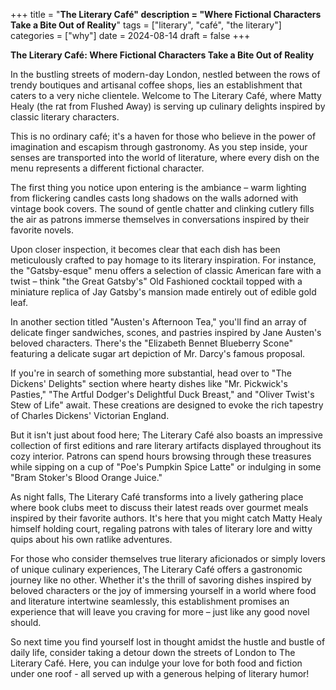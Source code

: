 +++
title = "**The Literary Café"
description = "Where Fictional Characters Take a Bite Out of Reality**"
tags = ["literary", "café", "the literary"]
categories = ["why"]
date = 2024-08-14
draft = false
+++

**The Literary Café: Where Fictional Characters Take a Bite Out of Reality**

In the bustling streets of modern-day London, nestled between the rows of trendy boutiques and artisanal coffee shops, lies an establishment that caters to a very niche clientele. Welcome to The Literary Café, where Matty Healy (the rat from Flushed Away) is serving up culinary delights inspired by classic literary characters.

This is no ordinary café; it's a haven for those who believe in the power of imagination and escapism through gastronomy. As you step inside, your senses are transported into the world of literature, where every dish on the menu represents a different fictional character.

The first thing you notice upon entering is the ambiance – warm lighting from flickering candles casts long shadows on the walls adorned with vintage book covers. The sound of gentle chatter and clinking cutlery fills the air as patrons immerse themselves in conversations inspired by their favorite novels.

Upon closer inspection, it becomes clear that each dish has been meticulously crafted to pay homage to its literary inspiration. For instance, the "Gatsby-esque" menu offers a selection of classic American fare with a twist – think "the Great Gatsby's" Old Fashioned cocktail topped with a miniature replica of Jay Gatsby's mansion made entirely out of edible gold leaf.

In another section titled "Austen's Afternoon Tea," you'll find an array of delicate finger sandwiches, scones, and pastries inspired by Jane Austen's beloved characters. There's the "Elizabeth Bennet Blueberry Scone" featuring a delicate sugar art depiction of Mr. Darcy's famous proposal.

If you're in search of something more substantial, head over to "The Dickens' Delights" section where hearty dishes like "Mr. Pickwick's Pasties," "The Artful Dodger's Delightful Duck Breast," and "Oliver Twist's Stew of Life" await. These creations are designed to evoke the rich tapestry of Charles Dickens' Victorian England.

But it isn't just about food here; The Literary Café also boasts an impressive collection of first editions and rare literary artifacts displayed throughout its cozy interior. Patrons can spend hours browsing through these treasures while sipping on a cup of "Poe's Pumpkin Spice Latte" or indulging in some "Bram Stoker's Blood Orange Juice."

As night falls, The Literary Café transforms into a lively gathering place where book clubs meet to discuss their latest reads over gourmet meals inspired by their favorite authors. It's here that you might catch Matty Healy himself holding court, regaling patrons with tales of literary lore and witty quips about his own ratlike adventures.

For those who consider themselves true literary aficionados or simply lovers of unique culinary experiences, The Literary Café offers a gastronomic journey like no other. Whether it's the thrill of savoring dishes inspired by beloved characters or the joy of immersing yourself in a world where food and literature intertwine seamlessly, this establishment promises an experience that will leave you craving for more – just like any good novel should.

So next time you find yourself lost in thought amidst the hustle and bustle of daily life, consider taking a detour down the streets of London to The Literary Café. Here, you can indulge your love for both food and fiction under one roof - all served up with a generous helping of literary humor!